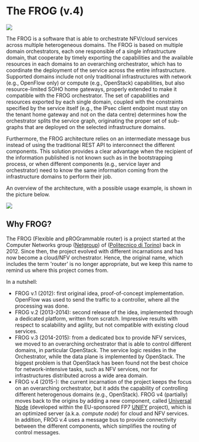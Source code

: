 # The FROG (v.4)

![](https://github.com/netgroup-polito/frog4/tree/master/images/frog.jpg)

The FROG is a software that is able to orchestrate NFV/cloud services across multiple heterogeneous domains.
The FROG is based on multiple domain orchestrators, each one responsible of a single infrastructure domain, that cooperate by timely exporting the capabilities and the available resources in each domains to an overarching orchestrator, which has to coordinate the deployment of the service across the entire infrastructure.
Supported domains include not only traditional infrastructures with network (e.g., OpenFlow only) or compute (e.g., OpenStack) capabilities, but also resource-limited SOHO home gateways, properly extended to make it compatible with the FROG orchestrator. The set of capabilities and resources exported by each single domain, coupled with the constraints specified by the service itself (e.g., the IPsec client endpoint must stay on the tenant home gateway and not on the data centre) determines how the orchestrator splits the service graph, originating the proper set of sub-graphs that are deployed on the selected infrastructure domains.

Furthermore, the FROG architecture relies on an intermediate message bus instead of using the traditional REST API to interconnect the different components.
This solution provides a clear advantage when the recipient of the information published is not known such as in the bootstrapping process, or when different components (e.g., service layer and orchestrator) need to know the same information coming from the infrastructure domains to perform their job.

An overview of the architecture, with a possible usage example, is shown in the picture below.

![](https://github.com/netgroup-polito/frog4/tree/master/images/frog-overview.png)


## Why FROG?
The FROG (Flexible and pROGrammable router) is a project started at the Computer Networks group ([Netgroup](http://netgroup.polito.it)) of ([Politecnico di Torino](http://www.polito.it)) back in 2012. Since then, the project evolved with different incarnations and has now become a cloud/NFV orchestrator. Hence, the original name, which includes the term 'router' is no longer appropriate, but we keep this name to remind us where this project comes from.

In a nutshell:
  * FROG v.1 (2012): first original idea, proof-of-concept implementation. OpenFlow was used to send the traffic to a controller, where all the processing was done.
  * FROG v.2 (2013-2014): second release of the idea, implemented through a dedicated platform, written from scratch. Impressive results with respect to scalability and agility, but not compatible with existing cloud services.
  * FROG v.3 (2014-2015): from a dedicated box to provide NFV services, we moved to an overarching orchestrator that is able to control different domains, in particular OpenStack. The service logic resides in the Orchestrator, while the data plane is implemented by OpenStack. The biggest problem is that OpenStack has been found not the best choice for network-intensive tasks, such as NFV services, nor for infrastructures distributed across a wide area domain.
  * FROG v.4 (2015-): the current incarnation of the project keeps the focus on an overarching orchestrator, but it adds the capability of controlling different heterogenous domains (e.g., OpenStack). FROG v4 (partially) moves back to the origins by adding a new component, called [Universal Node](http://github.com/netgroup-polito/un-orchestrator) (developed within the EU-sponsored FP7 [UNIFY](http://www.fp7-unify.eu) project), which is an optimized server (a.k.a. *compute node*) for cloud and NFV services. In addition, FROG v.4 uses a message bus to provide connectivity between the different components, which simplifies the routing of control messages. 
